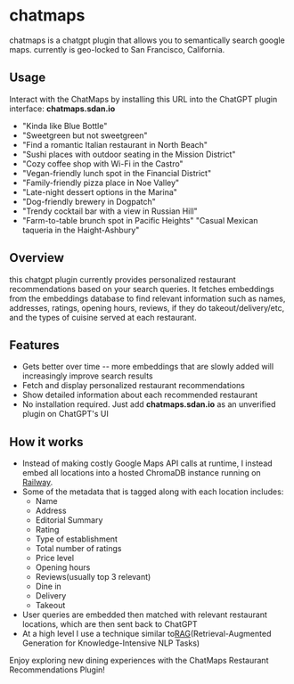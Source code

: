 # chatmaps
chatmaps is a chatgpt plugin that allows you to semantically search google maps. currently is geo-locked to San Francisco, California.

## Usage
Interact with the ChatMaps by installing this URL into the ChatGPT plugin interface: **chatmaps.sdan.io**
- "Kinda like Blue Bottle"
- "Sweetgreen but not sweetgreen"
- "Find a romantic Italian restaurant in North Beach"
- "Sushi places with outdoor seating in the Mission District"
- "Cozy coffee shop with Wi-Fi in the Castro"
- "Vegan-friendly lunch spot in the Financial District"
- "Family-friendly pizza place in Noe Valley"
- "Late-night dessert options in the Marina"
- "Dog-friendly brewery in Dogpatch"
- "Trendy cocktail bar with a view in Russian Hill"
- "Farm-to-table brunch spot in Pacific Heights"
"Casual Mexican taqueria in the Haight-Ashbury"

## Overview
this chatgpt plugin currently provides personalized restaurant recommendations based on your search queries. It fetches embeddings from the embeddings database to find relevant information such as names, addresses, ratings, opening hours, reviews, if they do takeout/delivery/etc, and the types of cuisine served at each restaurant.

## Features
- Gets better over time -- more embeddings that are slowly added will increasingly improve search results
- Fetch and display personalized restaurant recommendations
- Show detailed information about each recommended restaurant
- No installation required. Just add **chatmaps.sdan.io** as an unverified plugin on ChatGPT's UI

## How it works
- Instead of making costly Google Maps API calls at runtime, I instead embed all locations into a hosted ChromaDB instance running on [Railway](https://railway.app). 
- Some of the metadata that is tagged along with each location includes:
  - Name
  - Address
  - Editorial Summary
  - Rating
  - Type of establishment
  - Total number of ratings
  - Price level
  - Opening hours
  - Reviews(usually top 3 relevant)
  - Dine in
  - Delivery
  - Takeout
- User queries are embedded then matched with relevant restaurant locations, which are then sent back to ChatGPT
- At a high level I use a technique similar to[RAG](https://arxiv.org/abs/2005.11401?ref=mattboegner.com)(Retrieval-Augmented Generation for Knowledge-Intensive NLP Tasks)

Enjoy exploring new dining experiences with the ChatMaps Restaurant Recommendations Plugin!